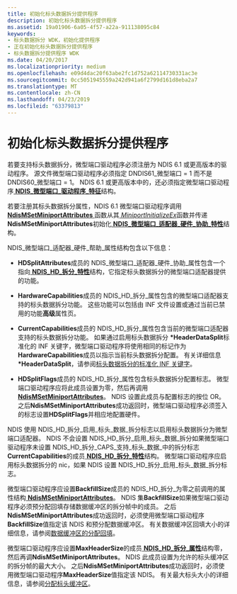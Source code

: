 ```yaml
---
title: 初始化标头数据拆分提供程序
description: 初始化标头数据拆分提供程序
ms.assetid: 19a01906-6a05-4f57-a22a-911138095c84
keywords:
- 标头数据拆分 WDK，初始化提供程序
- 正在初始化标头数据拆分提供程序
- 标头数据拆分提供程序 WDK
ms.date: 04/20/2017
ms.localizationpriority: medium
ms.openlocfilehash: e09d4dac20f63abe2fc1d752a62114730331ac3e
ms.sourcegitcommit: 0cc5051945559a242d941a6f2799d161d8eba2a7
ms.translationtype: MT
ms.contentlocale: zh-CN
ms.lasthandoff: 04/23/2019
ms.locfileid: "63379813"
---
```

# <a name="initializing-a-header-data-split-provider"></a>初始化标头数据拆分提供程序





若要支持标头数据拆分，微型端口驱动程序必须注册为 NDIS 6.1 或更高版本的驱动程序。 源文件微型端口驱动程序必须指定 DNDIS61\_微型端口 = 1 而不是 DNDIS60\_微型端口 = 1。 NDIS 6.1 或更高版本中的，还必须指定微型端口驱动程序[ **NDIS\_微型端口\_驱动程序\_特征**](https://msdn.microsoft.com/library/windows/hardware/ff565958)结构。

若要注册其标头数据拆分属性，NDIS 6.1 微型端口驱动程序调用[ **NdisMSetMiniportAttributes** ](https://msdn.microsoft.com/library/windows/hardware/ff563672)函数从其[ *MiniportInitializeEx*](https://msdn.microsoft.com/library/windows/hardware/ff559389)函数并传递**NdisMSetMiniportAttributes**初始化[ **NDIS\_微型端口\_适配器\_硬件\_协助\_特性**](https://msdn.microsoft.com/library/windows/hardware/ff565924)结构。

NDIS\_微型端口\_适配器\_硬件\_帮助\_属性结构包含以下信息：

-   **HDSplitAttributes**成员的 NDIS\_微型端口\_适配器\_硬件\_协助\_属性包含一个指向[ **NDIS\_HD\_拆分\_特性**](https://msdn.microsoft.com/library/windows/hardware/ff565694)结构，它指定标头数据拆分的微型端口适配器提供的功能。

-   **HardwareCapabilities**成员的 NDIS\_HD\_拆分\_属性包含的微型端口适配器支持的标头数据拆分功能。 这些功能可以包括由 INF 文件设置或通过当前已禁用的功能**高级**属性页。

-   **CurrentCapabilities**成员的 NDIS\_HD\_拆分\_属性包含当前的微型端口适配器支持的标头数据拆分功能。 如果通过启用标头数据拆分 **\*HeaderDataSplit**标准化的 INF 关键字，微型端口驱动程序将使用相同的标记作为**HardwareCapabilities**成员以指示当前标头数据拆分配置。 有关详细信息 **\*HeaderDataSplit**，请参阅[标头数据拆分的标准化 INF 关键字](standardized-inf-keywords-for-header-data-split.md)。

-   **HDSplitFlags**成员的 NDIS\_HD\_拆分\_属性包含标头数据拆分配置标志。 微型端口驱动程序应将此成员设置为零，然后再调用[ **NdisMSetMiniportAttributes**](https://msdn.microsoft.com/library/windows/hardware/ff563672)。 NDIS 设置此成员与配置标志的按位 OR。 之后**NdisMSetMiniportAttributes**成功返回时，微型端口驱动程序必须签入的标志设置**HDSplitFlags**并相应地配置硬件。

NDIS 使用 NDIS\_HD\_拆分\_启用\_标头\_数据\_拆分标志以启用标头数据拆分为微型端口适配器。 NDIS 不会设置 NDIS\_HD\_拆分\_启用\_标头\_数据\_拆分如果微型端口驱动程序未设置 NDIS\_HD\_拆分\_CAPS\_支持\_标头\_数据\_中的拆分标志**CurrentCapabilities**的成员[ **NDIS\_HD\_拆分\_特性**](https://msdn.microsoft.com/library/windows/hardware/ff565694)结构。 微型端口驱动程序应启用标头数据拆分的 nic，如果 NDIS 设置 NDIS\_HD\_拆分\_启用\_标头\_数据\_拆分标志。

微型端口驱动程序应设置**BackfillSize**成员的 NDIS\_HD\_拆分\_为零之前调用的属性结构[ **NdisMSetMiniportAttributes**](https://msdn.microsoft.com/library/windows/hardware/ff563672)。 NDIS 集**BackfillSize**如果微型端口驱动程序必须预分配回填存储数据缓冲区的拆分帧中的成员。 之后**NdisMSetMiniportAttributes**成功返回时，必须使用微型端口驱动程序**BackfillSize**值指定该 NDIS 和预分配数据缓冲区。 有关数据缓冲区回填大小的详细信息，请参阅[数据缓冲区的分配回填](allocating-backfill-for-the-data-buffer.md)。

微型端口驱动程序应设置**MaxHeaderSize**的成员[ **NDIS\_HD\_拆分\_属性**](https://msdn.microsoft.com/library/windows/hardware/ff565694)结构零，然后再调**NdisMSetMiniportAttributes**。 NDIS 此成员设置为允许的标头缓冲区的拆分帧的最大大小。 之后**NdisMSetMiniportAttributes**成功返回时，必须使用微型端口驱动程序**MaxHeaderSize**值指定该 NDIS。 有关最大标头大小的详细信息，请参阅[分配标头缓冲区](allocating-the-header-buffer.md)。

 

 





